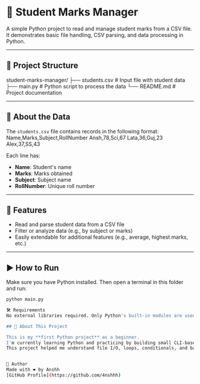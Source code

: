 # 📘 Student Marks Manager

A simple Python project to read and manage student marks from a CSV file.  
It demonstrates basic file handling, CSV parsing, and data processing in Python.

---

## 📂 Project Structure

student-marks-manager/
├── students.csv # Input file with student data
├── main.py # Python script to process the data
└── README.md # Project documentation

---

## 📄 About the Data

The `students.csv` file contains records in the following format:
Name,Marks,Subject,RollNumber
Ansh,78,Sci,67
Lata,36,Guj,23
Alex,37,SS,43


Each line has:
- **Name**: Student's name
- **Marks**: Marks obtained
- **Subject**: Subject name
- **RollNumber**: Unique roll number

---

## 🧠 Features

- Read and parse student data from a CSV file
- Filter or analyze data (e.g., by subject or marks)
- Easily extendable for additional features (e.g., average, highest marks, etc.)

---

## ▶️ How to Run

Make sure you have Python installed. Then open a terminal in this folder and run:

```bash
python main.py

🛠️ Requirements
No external libraries required. Only Python's built-in modules are used.

## 🌱 About This Project

This is my **first Python project** as a beginner.  
I'm currently learning Python and practicing by building small CLI-based apps.  
This project helped me understand file I/O, loops, conditionals, and basic data structures in Python.


👤 Author
Made with ❤️ by Anshh
[GitHub Profile](https://github.com/4nshhh)
